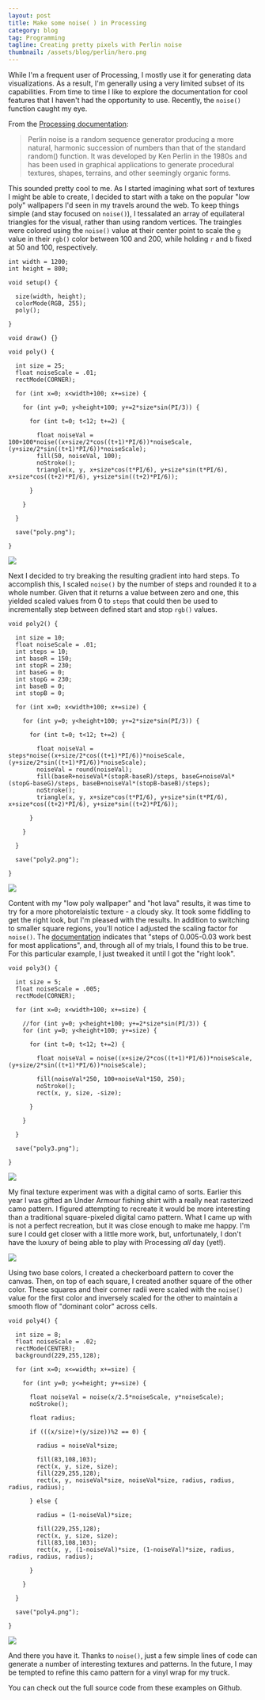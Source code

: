 ```yaml
---
layout: post
title: Make some noise( ) in Processing
category: blog
tag: Programming
tagline: Creating pretty pixels with Perlin noise
thumbnail: /assets/blog/perlin/hero.png
---
```


While I'm a frequent user of Processing, I mostly use it for generating data visualizations. As a result, I'm generally using a very limited subset of its capabilities. From time to time I like to explore the documentation for cool features that I haven't had the opportunity to use. Recently, the `noise()` function caught my eye.

From the [Processing documentation](https://processing.org/reference/noise_.html):

> Perlin noise is a random sequence generator producing a more natural, harmonic succession of numbers than that of the standard random() function. It was developed by Ken Perlin in the 1980s and has been used in graphical applications to generate procedural textures, shapes, terrains, and other seemingly organic forms.

This sounded pretty cool to me. As I started imagining what sort of textures I might be able to create, I decided to start with a take on the popular "low poly" wallpapers I'd seen in my travels around the web. To keep things simple (and stay focused on `noise()`), I tessalated an array of equilateral triangles for the visual, rather than using random vertices. The traingles were colored using the `noise()` value at their center point to scale the `g` value in their `rgb()` color between 100 and 200, while holding `r` and `b` fixed at 50 and 100, respectively.

	int width = 1200;
	int height = 800;

	void setup() {
	  
	  size(width, height);
	  colorMode(RGB, 255);
	  poly();

	}

	void draw() {}

	void poly() {

	  int size = 25;
	  float noiseScale = .01;
	  rectMode(CORNER);
	  
	  for (int x=0; x<width+100; x+=size) {
	    
	    for (int y=0; y<height+100; y+=2*size*sin(PI/3)) {
	    
	      for (int t=0; t<12; t+=2) {
	        
	        float noiseVal = 100+100*noise((x+size/2*cos((t+1)*PI/6))*noiseScale, (y+size/2*sin((t+1)*PI/6))*noiseScale);
	        fill(50, noiseVal, 100);
	        noStroke();
	        triangle(x, y, x+size*cos(t*PI/6), y+size*sin(t*PI/6), x+size*cos((t+2)*PI/6), y+size*sin((t+2)*PI/6));
	        
	      }
	      
	    }
	    
	  }
	  
	  save("poly.png");
	  
	}

[![](/assets/blog/perlin/poly.png)](/assets/blog/perlin/poly.png)

Next I decided to try breaking the resulting gradient into hard steps. To accomplish this, I scaled `noise()` by the number of steps and rounded it to a whole number. Given that it returns a value between zero and one, this yielded scaled values from 0 to `steps` that could then be used to incrementally step between defined start and stop `rgb()` values.

	void poly2() {

	  int size = 10;
	  float noiseScale = .01;
	  int steps = 10;
	  int baseR = 150;
	  int stopR = 230;
	  int baseG = 0;
	  int stopG = 230;
	  int baseB = 0;
	  int stopB = 0;
	  
	  for (int x=0; x<width+100; x+=size) {
	    
	    for (int y=0; y<height+100; y+=2*size*sin(PI/3)) {
	    
	      for (int t=0; t<12; t+=2) {
	        
	        float noiseVal = steps*noise((x+size/2*cos((t+1)*PI/6))*noiseScale, (y+size/2*sin((t+1)*PI/6))*noiseScale);
	        noiseVal = round(noiseVal);
	        fill(baseR+noiseVal*(stopR-baseR)/steps, baseG+noiseVal*(stopG-baseG)/steps, baseB+noiseVal*(stopB-baseB)/steps);
	        noStroke();
	        triangle(x, y, x+size*cos(t*PI/6), y+size*sin(t*PI/6), x+size*cos((t+2)*PI/6), y+size*sin((t+2)*PI/6));
	        
	      }
	      
	    }
	    
	  }
	  
	  save("poly2.png");
	  
	}

[![](/assets/blog/perlin/poly2.png)](/assets/blog/perlin/poly2.png)

Content with my "low poly wallpaper" and "hot lava" results, it was time to try for a more photorelaistic texture - a cloudy sky. It took some fiddling to get the right look, but I'm pleased with the results. In addition to switching to smaller square regions, you'll notice I adjusted the scaling factor for `noise()`. The [documentation](https://processing.org/reference/noise_.html) indicates that "steps of 0.005-0.03 work best for most applications", and, through all of my trials, I found this to be true. For this particular example, I just tweaked it until I got the "right look".

	void poly3() {

	  int size = 5;
	  float noiseScale = .005;
	  rectMode(CORNER);
	  
	  for (int x=0; x<width+100; x+=size) {
	    
	    //for (int y=0; y<height+100; y+=2*size*sin(PI/3)) {
	    for (int y=0; y<height+100; y+=size) {
	    
	      for (int t=0; t<12; t+=2) {
	        
	        float noiseVal = noise((x+size/2*cos((t+1)*PI/6))*noiseScale, (y+size/2*sin((t+1)*PI/6))*noiseScale);
	        
	        fill(noiseVal*250, 100+noiseVal*150, 250);
	        noStroke();
	        rect(x, y, size, -size);
	        
	      }
	      
	    }
	    
	  }
	  
	  save("poly3.png");
	  
	}

[![](/assets/blog/perlin/poly3.png)](/assets/blog/perlin/poly3.png)

My final texture experiment was with a digital camo of sorts. Earlier this year I was gifted an Under Armour fishing shirt with a really neat rasterized camo pattern. I figured attempting to recreate it would be more interesting than a traditional square-pixeled digital camo pattern. What I came up with is not a perfect recreation, but it was close enough to make me happy. I'm sure I could get closer with a little more work, but, unfortunately, I don't have the luxury of being able to play with Processing *all* day (yet!).

[![](/assets/blog/perlin/screenshot.png)](/assets/blog/perlin/screenshot.png)

Using two base colors, I created a checkerboard pattern to cover the canvas. Then, on top of each square, I created another square of the other color. These squares and their corner radii were scaled with the `noise()` value for the first color and inversely scaled for the other to maintain a smooth flow of "dominant color" across cells.

	void poly4() {

	  int size = 8;
	  float noiseScale = .02;
	  rectMode(CENTER);
	  background(229,255,128);
	  
	  for (int x=0; x<=width; x+=size) {
	    
	    for (int y=0; y<=height; y+=size) {
	        
	      float noiseVal = noise(x/2.5*noiseScale, y*noiseScale);
	      noStroke();
	      
	      float radius;
	      
	      if (((x/size)+(y/size))%2 == 0) {
	        
	        radius = noiseVal*size;
	        
	        fill(83,108,103);
	        rect(x, y, size, size);
	        fill(229,255,128);
	        rect(x, y, noiseVal*size, noiseVal*size, radius, radius, radius, radius);
	        
	      } else {
	        
	        radius = (1-noiseVal)*size;
	        
	        fill(229,255,128);
	        rect(x, y, size, size);
	        fill(83,108,103);
	        rect(x, y, (1-noiseVal)*size, (1-noiseVal)*size, radius, radius, radius, radius);
	        
	      }
	      
	    }
	    
	  }
	  
	  save("poly4.png");
	  
	}

[![](/assets/blog/perlin/poly4.png)](/assets/blog/perlin/poly4.png)

And there you have it. Thanks to `noise()`, just a few simple lines of code can generate a number of interesting textures and patterns. In the future, I may be tempted to refine this camo pattern for a vinyl wrap for my truck.

You can check out the full source code from these examples on Github.